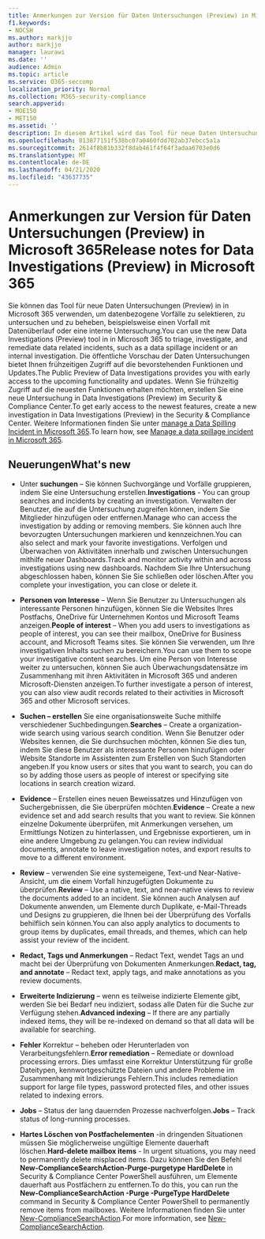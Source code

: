 ```yaml
---
title: Anmerkungen zur Version für Daten Untersuchungen (Preview) in Microsoft 365
f1.keywords:
- NOCSH
ms.author: markjjo
author: markjjo
manager: laurawi
ms.date: ''
audience: Admin
ms.topic: article
ms.service: O365-seccomp
localization_priority: Normal
ms.collection: M365-security-compliance
search.appverid:
- MOE150
- MET150
ms.assetid: ''
description: In diesem Artikel wird das Tool für neue Daten Untersuchungen (Preview) in Microsoft 365 beschrieben.
ms.openlocfilehash: 813877151f538bc07a0460fdd702ab37ebcc5a1a
ms.sourcegitcommit: 2614f8b81b332f8dab461f4f64f3adaa6703e0d6
ms.translationtype: MT
ms.contentlocale: de-DE
ms.lasthandoff: 04/21/2020
ms.locfileid: "43637735"
---
```

# <a name="release-notes-for-data-investigations-preview-in-microsoft-365"></a><span data-ttu-id="afab7-103">Anmerkungen zur Version für Daten Untersuchungen (Preview) in Microsoft 365</span><span class="sxs-lookup"><span data-stu-id="afab7-103">Release notes for Data Investigations (Preview) in Microsoft 365</span></span>

<span data-ttu-id="afab7-104">Sie können das Tool für neue Daten Untersuchungen (Preview) in in Microsoft 365 verwenden, um datenbezogene Vorfälle zu selektieren, zu untersuchen und zu beheben, beispielsweise einen Vorfall mit Datenüberlauf oder eine interne Untersuchung.</span><span class="sxs-lookup"><span data-stu-id="afab7-104">You can use the new Data Investigations (Preview) tool in in Microsoft 365 to triage, investigate, and remediate data related incidents, such as a data spillage incident or an internal investigation.</span></span> <span data-ttu-id="afab7-105">Die öffentliche Vorschau der Daten Untersuchungen bietet Ihnen frühzeitigen Zugriff auf die bevorstehenden Funktionen und Updates.</span><span class="sxs-lookup"><span data-stu-id="afab7-105">The Public Preview of Data Investigations provides you with early access to the upcoming functionality and updates.</span></span> <span data-ttu-id="afab7-106">Wenn Sie frühzeitig Zugriff auf die neuesten Funktionen erhalten möchten, erstellen Sie eine neue Untersuchung in Data Investigations (Preview) im Security & Compliance Center.</span><span class="sxs-lookup"><span data-stu-id="afab7-106">To get early access to the newest features, create a new investigation in Data Investigations (Preview) in the Security & Compliance Center.</span></span> <span data-ttu-id="afab7-107">Weitere Informationen finden Sie unter [manage a Data Spilling Incident in Microsoft 365](manage-data-spillage-incidents.md).</span><span class="sxs-lookup"><span data-stu-id="afab7-107">To learn how, see [Manage a data spillage incident in Microsoft 365](manage-data-spillage-incidents.md).</span></span>

## <a name="whats-new"></a><span data-ttu-id="afab7-108">Neuerungen</span><span class="sxs-lookup"><span data-stu-id="afab7-108">What's new</span></span> 

- <span data-ttu-id="afab7-109">Unter **suchungen** – Sie können Suchvorgänge und Vorfälle gruppieren, indem Sie eine Untersuchung erstellen.</span><span class="sxs-lookup"><span data-stu-id="afab7-109">**Investigations** - You can group searches and incidents by creating an investigation.</span></span> <span data-ttu-id="afab7-110">Verwalten der Benutzer, die auf die Untersuchung zugreifen können, indem Sie Mitglieder hinzufügen oder entfernen.</span><span class="sxs-lookup"><span data-stu-id="afab7-110">Manage who can access the investigation by adding or removing members.</span></span>  <span data-ttu-id="afab7-111">Sie können auch Ihre bevorzugten Untersuchungen markieren und kennzeichnen.</span><span class="sxs-lookup"><span data-stu-id="afab7-111">You can also select and mark your favorite investigations.</span></span> <span data-ttu-id="afab7-112">Verfolgen und Überwachen von Aktivitäten innerhalb und zwischen Untersuchungen mithilfe neuer Dashboards.</span><span class="sxs-lookup"><span data-stu-id="afab7-112">Track and monitor activity within and across investigations using new dashboards.</span></span> <span data-ttu-id="afab7-113">Nachdem Sie Ihre Untersuchung abgeschlossen haben, können Sie Sie schließen oder löschen.</span><span class="sxs-lookup"><span data-stu-id="afab7-113">After you complete your investigation, you can close or delete it.</span></span>

- <span data-ttu-id="afab7-114">**Personen von Interesse** – Wenn Sie Benutzer zu Untersuchungen als interessante Personen hinzufügen, können Sie die Websites Ihres Postfachs, OneDrive für Unternehmen Kontos und Microsoft Teams anzeigen.</span><span class="sxs-lookup"><span data-stu-id="afab7-114">**People of interest** – When you add users to investigations as people of interest, you can see their mailbox, OneDrive for Business account, and Microsoft Teams sites.</span></span> <span data-ttu-id="afab7-115">Sie können Sie verwenden, um Ihre investigativen Inhalts suchen zu bereichern.</span><span class="sxs-lookup"><span data-stu-id="afab7-115">You can use them to scope your investigative content searches.</span></span> <span data-ttu-id="afab7-116">Um eine Person von Interesse weiter zu untersuchen, können Sie auch Überwachungsdatensätze im Zusammenhang mit ihren Aktivitäten in Microsoft 365 und anderen Microsoft-Diensten anzeigen.</span><span class="sxs-lookup"><span data-stu-id="afab7-116">To further investigate a person of interest, you can also view audit records related to their activities in Microsoft 365 and other Microsoft services.</span></span>

- <span data-ttu-id="afab7-117">**Suchen – erstellen** Sie eine organisationsweite Suche mithilfe verschiedener Suchbedingungen.</span><span class="sxs-lookup"><span data-stu-id="afab7-117">**Searches** – Create a organization-wide search using various search condition.</span></span> <span data-ttu-id="afab7-118">Wenn Sie Benutzer oder Websites kennen, die Sie durchsuchen möchten, können Sie dies tun, indem Sie diese Benutzer als interessante Personen hinzufügen oder Website Standorte im Assistenten zum Erstellen von Such Standorten angeben.</span><span class="sxs-lookup"><span data-stu-id="afab7-118">If you know users or sites that you want to search, you can do so by adding those users as people of interest or specifying site locations in search creation wizard.</span></span> 

- <span data-ttu-id="afab7-119">**Evidence** – Erstellen eines neuen Beweissatzes und Hinzufügen von Suchergebnissen, die Sie überprüfen möchten.</span><span class="sxs-lookup"><span data-stu-id="afab7-119">**Evidence** – Create a new evidence set and add search results that you want to review.</span></span> <span data-ttu-id="afab7-120">Sie können einzelne Dokumente überprüfen, mit Anmerkungen versehen, um Ermittlungs Notizen zu hinterlassen, und Ergebnisse exportieren, um in eine andere Umgebung zu gelangen.</span><span class="sxs-lookup"><span data-stu-id="afab7-120">You can review individual documents, annotate to leave investigation notes, and export results to move to a different environment.</span></span> 

- <span data-ttu-id="afab7-121">**Review** – verwenden Sie eine systemeigene, Text-und Near-Native-Ansicht, um die einem Vorfall hinzugefügten Dokumente zu überprüfen.</span><span class="sxs-lookup"><span data-stu-id="afab7-121">**Review** – Use a native, text, and near-native views to review the documents added to an incident.</span></span> <span data-ttu-id="afab7-122">Sie können auch Analysen auf Dokumente anwenden, um Elemente durch Duplikate, e-Mail-Threads und Designs zu gruppieren, die Ihnen bei der Überprüfung des Vorfalls behilflich sein können.</span><span class="sxs-lookup"><span data-stu-id="afab7-122">You can also apply analytics to documents to group items by duplicates, email threads, and themes, which can help assist your review of the incident.</span></span> 

- <span data-ttu-id="afab7-123">**Redact, Tags und Anmerkungen** – Redact Text, wendet Tags an und macht bei der Überprüfung von Dokumenten Anmerkungen.</span><span class="sxs-lookup"><span data-stu-id="afab7-123">**Redact, tag, and annotate** – Redact text, apply tags, and make annotations as you review documents.</span></span>
  
- <span data-ttu-id="afab7-124">**Erweiterte Indizierung** – wenn es teilweise indizierte Elemente gibt, werden Sie bei Bedarf neu indiziert, sodass alle Daten für die Suche zur Verfügung stehen.</span><span class="sxs-lookup"><span data-stu-id="afab7-124">**Advanced indexing** – If there are any partially indexed items, they will be re-indexed on demand so that all data will be available for searching.</span></span>

- <span data-ttu-id="afab7-125">**Fehler** Korrektur – beheben oder Herunterladen von Verarbeitungsfehlern.</span><span class="sxs-lookup"><span data-stu-id="afab7-125">**Error remediation** – Remediate or download processing errors.</span></span> <span data-ttu-id="afab7-126">Dies umfasst eine Korrektur Unterstützung für große Dateitypen, kennwortgeschützte Dateien und andere Probleme im Zusammenhang mit Indizierungs Fehlern.</span><span class="sxs-lookup"><span data-stu-id="afab7-126">This includes remediation support for large file types, password protected files, and other issues related to indexing errors.</span></span> 

- <span data-ttu-id="afab7-127">**Jobs** – Status der lang dauernden Prozesse nachverfolgen.</span><span class="sxs-lookup"><span data-stu-id="afab7-127">**Jobs** – Track status of long-running processes.</span></span>

- <span data-ttu-id="afab7-128">**Hartes Löschen von Postfachelementen** -in dringenden Situationen müssen Sie möglicherweise ungültige Elemente dauerhaft löschen.</span><span class="sxs-lookup"><span data-stu-id="afab7-128">**Hard-delete mailbox items** - In urgent situations, you may need to permanently delete misplaced items.</span></span> <span data-ttu-id="afab7-129">Dazu können Sie den Befehl **New-ComplianceSearchAction-Purge-purgetype HardDelete** in Security & Compliance Center PowerShell ausführen, um Elemente dauerhaft aus Postfächern zu entfernen.</span><span class="sxs-lookup"><span data-stu-id="afab7-129">To do this, you can run the **New-ComplianceSearchAction -Purge -PurgeType HardDelete** command in Security & Compliance Center PowerShell to permanently remove items from mailboxes.</span></span> <span data-ttu-id="afab7-130">Weitere Informationen finden Sie unter [New-ComplianceSearchAction](https://docs.microsoft.com/powershell/module/exchange/policy-and-compliance-content-search/new-compliancesearchaction).</span><span class="sxs-lookup"><span data-stu-id="afab7-130">For more information, see [New-ComplianceSearchAction](https://docs.microsoft.com/powershell/module/exchange/policy-and-compliance-content-search/new-compliancesearchaction).</span></span>
